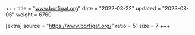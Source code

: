 +++
title = "www.borfigat.org"
date = "2022-03-22"
updated = "2023-08-06"
weight = 6760

[extra]
source = "https://www.borfigat.org/"
ratio = 51
size = 7
+++
